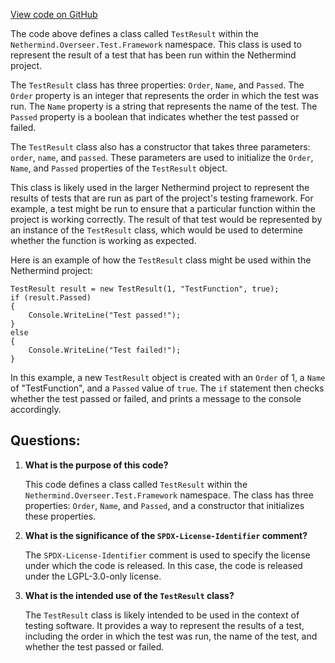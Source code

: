 [View code on GitHub](https://github.com/nethermindeth/nethermind/Nethermind.Overseer.Test/Framework/TestResult.cs)

The code above defines a class called `TestResult` within the `Nethermind.Overseer.Test.Framework` namespace. This class is used to represent the result of a test that has been run within the Nethermind project. 

The `TestResult` class has three properties: `Order`, `Name`, and `Passed`. The `Order` property is an integer that represents the order in which the test was run. The `Name` property is a string that represents the name of the test. The `Passed` property is a boolean that indicates whether the test passed or failed.

The `TestResult` class also has a constructor that takes three parameters: `order`, `name`, and `passed`. These parameters are used to initialize the `Order`, `Name`, and `Passed` properties of the `TestResult` object.

This class is likely used in the larger Nethermind project to represent the results of tests that are run as part of the project's testing framework. For example, a test might be run to ensure that a particular function within the project is working correctly. The result of that test would be represented by an instance of the `TestResult` class, which would be used to determine whether the function is working as expected.

Here is an example of how the `TestResult` class might be used within the Nethermind project:

```
TestResult result = new TestResult(1, "TestFunction", true);
if (result.Passed)
{
    Console.WriteLine("Test passed!");
}
else
{
    Console.WriteLine("Test failed!");
}
```

In this example, a new `TestResult` object is created with an `Order` of 1, a `Name` of "TestFunction", and a `Passed` value of `true`. The `if` statement then checks whether the test passed or failed, and prints a message to the console accordingly.
## Questions: 
 1. **What is the purpose of this code?**
    
    This code defines a class called `TestResult` within the `Nethermind.Overseer.Test.Framework` namespace. The class has three properties: `Order`, `Name`, and `Passed`, and a constructor that initializes these properties.

2. **What is the significance of the `SPDX-License-Identifier` comment?**
    
    The `SPDX-License-Identifier` comment is used to specify the license under which the code is released. In this case, the code is released under the LGPL-3.0-only license.

3. **What is the intended use of the `TestResult` class?**
    
    The `TestResult` class is likely intended to be used in the context of testing software. It provides a way to represent the results of a test, including the order in which the test was run, the name of the test, and whether the test passed or failed.